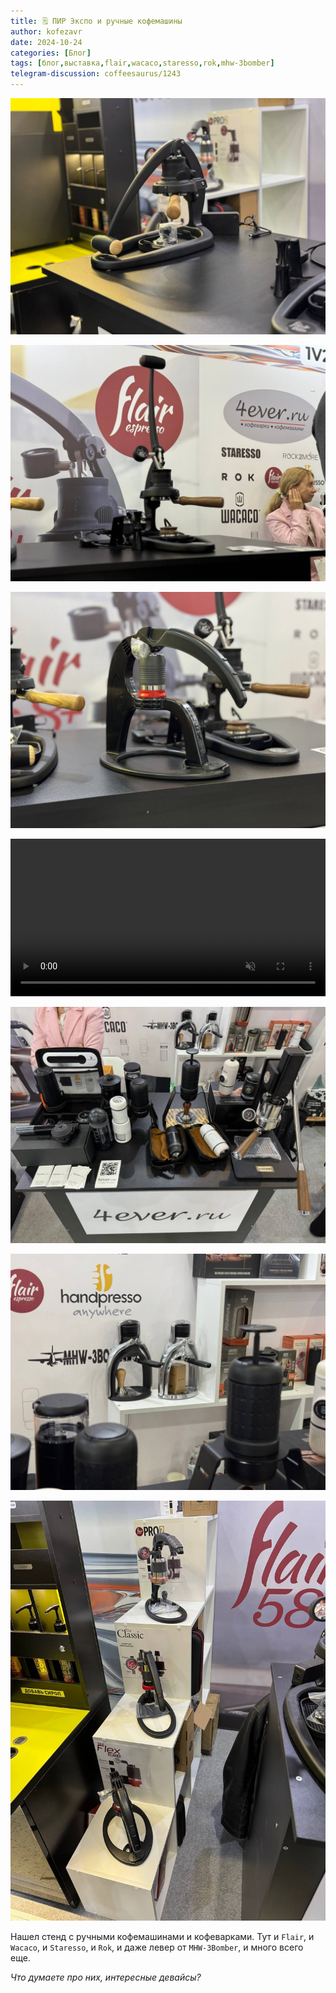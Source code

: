 ```yaml
---
title: 🗒 ПИР Экспо и ручные кофемашины
author: kofezavr
date: 2024-10-24
categories: [Блог]
tags: [блог,выставка,flair,wacaco,staresso,rok,mhw-3bomber]
telegram-discussion: coffeesaurus/1243
--- 
```

![ПИР Экспо и ручные кофемашины](/assets/img/posts/24/10/ruchnye-1.jpg)

![ПИР Экспо и ручные кофемашины](/assets/img/posts/24/10/ruchnye-2.jpg)

![ПИР Экспо и ручные кофемашины](/assets/img/posts/24/10/ruchnye-3.jpg)

<video width="100%" preload="auto" muted controls>
    <source src="/assets/img/posts/24/10/ruchnye-4.mov" type="video/mp4"/>
</video>

![ПИР Экспо и ручные кофемашины](/assets/img/posts/24/10/ruchnye-5.jpg)

![ПИР Экспо и ручные кофемашины](/assets/img/posts/24/10/ruchnye-6.jpg)

![ПИР Экспо и ручные кофемашины](/assets/img/posts/24/10/ruchnye-7.jpg)

Нашел стенд с ручными кофемашинами и кофеварками. Тут и `Flair`, и `Wacaco`, и `Staresso`, и `Rok`, и даже левер от `MHW-3Bomber`, и много всего еще.

*Что думаете про них, интересные девайсы?*